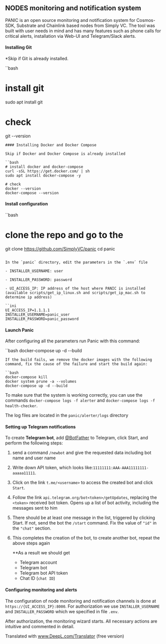 ## NODES monitoring and notification system

PANIC is an open source monitoring and notification system for Cosmos-SDK, Substrate and Chainlink based nodes from Simply VC. The tool was built with user needs in mind and has many features such as phone calls for critical alerts, installation via Web-UI and Telegram/Slack alerts.

#### Installing Git
*Skip if Git is already installed.

  ``bash
  # install git
  sudo apt install git
  
  # check
  git --version
  ```
#### Installing Docker and Docker Compose

Skip if Docker and Docker Compose is already installed

``bash
# install docker and docker-compose
curl -sSL https://get.docker.com/ | sh
sudo apt install docker-compose -y

# check
docker --version
docker-compose --version
```

#### Install configuration

``bash
# clone the repo and go to the
git clone https://github.com/SimplyVC/panic
cd panic
```

In the `panic` directory, edit the parameters in the `.env` file

- INSTALLER_USERNAME: user

- INSTALLER_PASSWORD: password

- UI_ACCESS_IP: IP address of the host where PANIC is installed (available scripts/get_ip_linux.sh and scripts/get_ip_mac.sh to determine ip address)

``ini
UI_ACCESS_IP=1.1.1.1
INSTALLER_USERNAME=panic_user
INSTALLER_PASSWORD=panic_password
```

#### Launch Panic

After configuring all the parameters run Panic with this command:

``bash
docker-compose up -d --build
```
If the build fails, we remove the docker images with the following command, fix the cause of the failure and start the build again:

``bash
docker-compose kill
docker system prune -a --volumes
docker-compose up -d --build
```

To make sure that the system is working correctly, you can use the commands `docker-compose logs -f alerter` and `docker-compose logs -f health-checker`.

The log files are located in the `panic/alerter/logs` directory

#### Setting up Telegram notifications

To create **Telegram bot**, add [@BotFather](https://telegram.me/BotFather) to Telegram, click Start, and perform the following steps:

1. send a command `/newbot` and give the requested data including bot name and user name

2. Write down API token, which looks like:`11111111:AAA-AAA11111111-aaaaa11111`.

3. Click on the link `t.me/<username>` to access the created bot and click `Start`.

4. Follow the link `api.telegram.org/bot<token>/getUpdates`, replacing the `<token>` received bot token. Opens up a list of bot activity, including the messages sent to him

5. There should be at least one message in the list, triggered by clicking Start. If not, send the bot the `/start` command. Fix the value of `"id"` in the `"chat"` section.

6. This completes the creation of the bot, to create another bot, repeat the above steps again

   **As a result we should get

   - Telegram account
   - Telegram bot
   - Telegram bot API token
   - Chat ID (`chat ID`) 

#### Configuring monitoring and alerts

The configuration of node monitoring and notification channels is done at `https://{UI_ACCESS_IP}:8000`. For authorization we use `INSTALLER_USERNAME` and `INSTALLER_PASSWORD` which we specified in file `.env`. 

After authorization, the monitoring wizard starts. All necessary actions are intuitive and commented in detail.



Translated with www.DeepL.com/Translator (free version)
